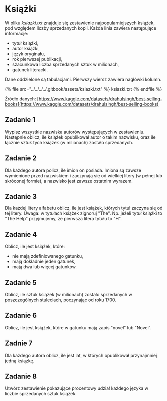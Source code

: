 # Książki

W pliku *ksiazki.txt* znajduje się zestawienie najpopularniejszych książek, pod względem liczby sprzedanych kopii. Każda linia zawiera następujące informacje:

- tytuł książki,
- autor książki,
- język oryginału,
- rok pierwszej publikacji,
- szacunkowa liczba sprzedanych sztuk w milionach,
- gatunek literacki.

Dane oddzielone są tabulacjami. Pierwszy wiersz zawiera nagłówki kolumn.

{% file src="../../../../.gitbook/assets/ksiazki.txt" %}
ksiazki.txt
{% endfile %}

Źródło danych: [https://www.kaggle.com/datasets/drahulsingh/best-selling-books](https://www.kaggle.com/datasets/drahulsingh/best-selling-books)

## Zadanie 1

Wypisz wszystkie nazwiska autorów występujących w zestawieniu. Następnie oblicz, ile książek opublikował autor o takim nazwisku, oraz ile łącznie sztuk tych książek (w milionach) zostało sprzedanych.

## Zadanie 2

Dla każdego autora policz, ile imion on posiada. Imiona są zawsze wymienione przed nazwiskiem i zaczynają się od wielkiej litery (w pełnej lub skróconej formie), a nazwisko jest zawsze ostatnim wyrazem.

## Zadanie 3

Dla każdej litery alfabetu oblicz, ile jest książek, których tytuł zaczyna się od tej litery. Uwaga: w tytułach książek zignoruj "The". Np. jeżeli tytuł książki to "The Help" przyjmujemy, że pierwsza litera tytułu to "H".

## Zadanie 4

Oblicz, ile jest książek, które:
- nie mają zdefiniowanego gatunku,
- mają dokładnie jeden gatunek,
- mają dwa lub więcej gatunków.

## Zadanie 5

Oblicz, ile sztuk książek (w milionach) zostało sprzedanych w poszczególnych stuleciach, poczynając od roku 1700.

## Zadanie 6

Oblicz, ile jest książek, które w gatunku mają zapis "novel" lub "Novel".

## Zadnie 7

Dla każdego autora oblicz, ile jest lat, w których opublikował przynajmniej jedną książkę.

## Zadanie 8

Utwórz zestawienie pokazujące procentowy udział każdego języka w liczbie sprzedanych sztuk książek.
